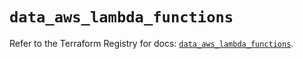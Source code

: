 # `data_aws_lambda_functions`

Refer to the Terraform Registry for docs: [`data_aws_lambda_functions`](https://registry.terraform.io/providers/hashicorp/aws/6.14.0/docs/data-sources/lambda_functions).
